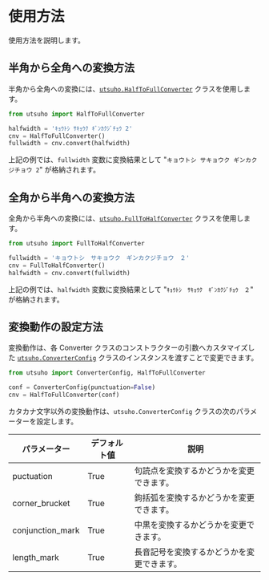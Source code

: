 # 使用方法

使用方法を説明します。

## 半角から全角への変換方法

半角から全角への変換には、[`utsuho.HalfToFullConverter`](#utsuho.HalfToFullConverter) クラスを使用します。

```python
from utsuho import HalfToFullConverter

halfwidth = 'ｷｮｳﾄｼ ｻｷｮｳｸ ｷﾞﾝｶｸｼﾞﾁｮｳ 2'
cnv = HalfToFullConverter()
fullwidth = cnv.convert(halfwidth)
```

上記の例では、`fullwidth` 変数に変換結果として "`キョウトシ サキョウク ギンカクジチョウ 2`" が格納されます。

## 全角から半角への変換方法

全角から半角への変換には、[`utsuho.FullToHalfConverter`](#utsuho.FullToHalfConverter) クラスを使用します。

```python
from utsuho import FullToHalfConverter

fullwidth = 'キョウトシ　サキョウク　ギンカクジチョウ　２'
cnv = FullToHalfConverter()
halfwidth = cnv.convert(fullwidth)
```

上記の例では、`halfwidth` 変数に変換結果として "`ｷｮｳﾄｼ　ｻｷｮｳｸ　ｷﾞﾝｶｸｼﾞﾁｮｳ　２`" が格納されます。

## 変換動作の設定方法

変換動作は、各 Converter クラスのコンストラクターの引数へカスタマイズした [`utsuho.ConverterConfig`](#utsuho.ConverterConfig) クラスのインスタンスを渡すことで変更できます。

```python
from utsuho import ConverterConfig, HalfToFullConverter

conf = ConverterConfig(punctuation=False)
cnv = HalfToFullConverter(conf)
```

カタカナ文字以外の変換動作は、`utsuho.ConverterConfig` クラスの次のパラメーターを設定します。

| パラメーター     | デフォルト値 | 説明                                       |
| ---------------- | ------------ | ------------------------------------------ |
| puctuation       | True         | 句読点を変換するかどうかを変更できます。   |
| corner_brucket   | True         | 鉤括弧を変換するかどうかを変更できます。   |
| conjunction_mark | True         | 中黒を変換するかどうかを変更できます。     |
| length_mark      | True         | 長音記号を変換するかどうかを変更できます。 |
